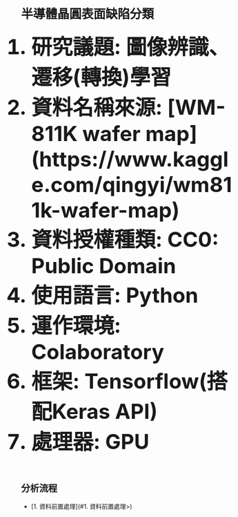 # 半導體晶圓表面缺陷分類
<ol>
  <font size=14><b><li>研究議題: 圖像辨識、遷移(轉換)學習</li></b></font>
  <font size=14><b><li>資料名稱來源: [WM-811K wafer map] (https://www.kaggle.com/qingyi/wm811k-wafer-map)</li></b></font>
  <font size=14><b><li>資料授權種類: CC0: Public Domain</li></b></font>
  <font size=14><b><li>使用語言: Python</li></b></font>
  <font size=14><b><li>運作環境: Colaboratory</li></b></font>
  <font size=14><b><li>框架: Tensorflow(搭配Keras API)</li></b></font>
  <font size=14><b><li>處理器: GPU</li></b></font>
</ol>
<br>

## 分析流程
* [1. 資料前置處理](#1. 資料前置處理>)
